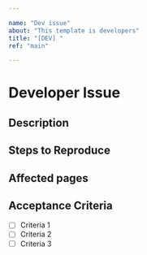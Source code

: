 ```yaml
---

name: "Dev issue"
about: "This template is developers"
title: "[DEV] "
ref: "main"

---
```


# Developer Issue

## Description

## Steps to Reproduce

## Affected pages

## Acceptance Criteria
- [ ] Criteria 1
- [ ] Criteria 2
- [ ] Criteria 3